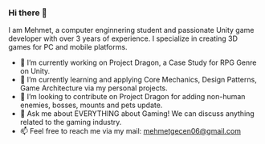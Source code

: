 ### Hi there 👋

I am Mehmet, a computer enginnering student and passionate Unity game developer with over 3 years of experience. I specialize in creating 3D games for PC and mobile platforms.

- 🔭 I’m currently working on Project Dragon, a Case Study for RPG Genre on Unity.
- 🌱 I’m currently learning and applying Core Mechanics, Design Patterns, Game Architecture via my personal projects.
- 👯 I’m looking to contribute on Project Dragon for adding non-human enemies, bosses, mounts and pets update.
- 💬 Ask me about EVERYTHING about Gaming! We can discuss anything related to the gaming industry.
- 📫 Feel free to reach me via my mail: mehmetgecen06@gmail.com


<!--
**mehmetgecen/mehmetgecen** is a ✨ _special_ ✨ repository because its `README.md` (this file) appears on your GitHub profile.

Here are some ideas to get you started:




- 🤔 I’m looking for help with ...


- 😄 Pronouns: ...
- ⚡ Fun fact: ...
-->
